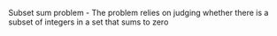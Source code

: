 Subset sum problem -
The problem relies on judging whether there is a subset of integers in a set that sums to zero